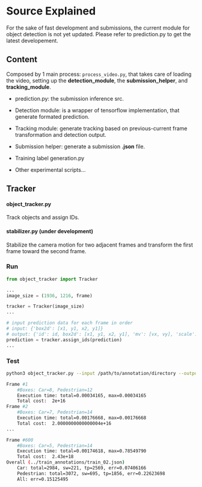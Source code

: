 # Source Explained

For the sake of fast development and submissions, the current module for object detection is not yet updated. Please refer to prediction.py to get the latest developement.

## Content
Composed by 1 main process: ```process_video.py```, that takes care of loading the video, setting up the **detection_module**, the **submission_helper**, and **tracking_module**.

- prediction.py: the submission inference src.

- Detection module: is a wrapper of tensorflow implementation, that generate formated prediction.

- Tracking module: generate tracking based on previous-current frame transformation and detection output.

- Submission helper: generate a submission **.json** file.

- Training label generation.py

- Other experimental scripts...

## Tracker
#### object_tracker.py

Track objects and assign IDs.

#### stabilizer.py (under development)

Stabilize the camera motion for two adjacent frames and transform the first frame toward the second frame.

### Run

```python
from object_tracker import Tracker

...
image_size = (1936, 1216, frame)

tracker = Tracker(image_size)
...

# input prediction data for each frame in order
# input: {'box2d': [x1, y1, x2, y1]}
# output: {'id': id, box2d': [x1, y1, x2, y1], 'mv': [vx, vy], 'scale': [sx, sy], 'occlusion': number_of_occlusions}
prediction = tracker.assign_ids(prediction)
...
```

### Test

```bash
python3 object_tracker.py --input /path/to/annotation/directory --output /path/to/output.json

Frame #1
    #Boxes: Car=8, Pedestrian=12
    Execution time: total=0.00034165, max=0.00034165
    Total cost:  2e+16
Frame #2
    #Boxes: Car=7, Pedestrian=14
    Execution time: total=0.00176668, max=0.00176668
    Total cost:  2.0000000000000004e+16
...

Frame #600
    #Boxes: Car=5, Pedestrian=14
    Execution time: total=0.00174618, max=0.78549790
    Total cost:  2.43e+18
Overall (../train_annotations/train_02.json)
    Car: total=2984, sw=221, tp=2569, err=0.07406166
    Pedestrian: total=3072, sw=695, tp=1856, err=0.22623698
    All: err=0.15125495
```